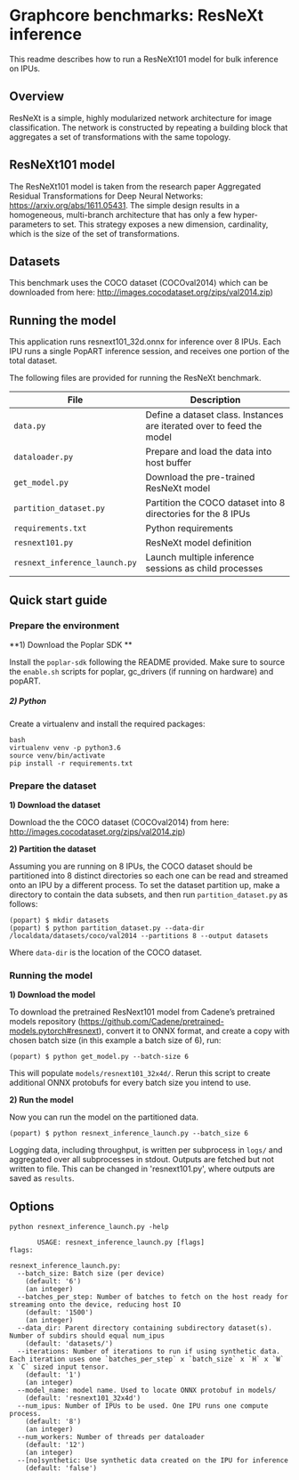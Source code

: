 # Graphcore benchmarks: ResNeXt inference

This readme describes how to run a ResNeXt101 model for bulk inference on IPUs.

## Overview

ResNeXt is a simple, highly modularized network architecture for image classification. The network is constructed by repeating a building block that aggregates a set of transformations with the same topology.

## ResNeXt101 model

The ResNeXt101 model is taken from the research paper Aggregated Residual Transformations for Deep Neural Networks: https://arxiv.org/abs/1611.05431. The simple design results in a homogeneous, multi-branch architecture that has only a few hyper-parameters to set. This strategy exposes a new dimension, cardinality, which is the size of the set of transformations. 

## Datasets

This benchmark uses the COCO dataset (COCOval2014) which can be downloaded from here: http://images.cocodataset.org/zips/val2014.zip)

## Running the model

This application runs resnext101_32d.onnx for inference over 8 IPUs. Each IPU runs a single PopART inference session, and receives one portion of the total dataset.

The following files are provided for running the ResNeXt benchmark. 

| File                          | Description                                                  |
| ----------------------------- | ------------------------------------------------------------ |
| `data.py`                     | Define a dataset class. Instances are iterated over to feed the model                                                             |
| `dataloader.py`               | Prepare and load the data into host buffer                                                             |
| `get_model.py`                | Download the pre-trained ResNeXt model                       |
| `partition_dataset.py`        | Partition the COCO dataset into 8 directories for the 8 IPUs |
| `requirements.txt`            | Python requirements                                          |
| `resnext101.py`               | ResNeXt model definition                                     |
| `resnext_inference_launch.py` | Launch multiple inference sessions as child processes                                              |

## Quick start guide

### Prepare the environment

**1) Download the Poplar SDK **

  Install the `poplar-sdk` following the README provided. Make sure to source the `enable.sh`
  scripts for poplar, gc_drivers (if running on hardware) and popART.

##### 2) Python

Create a virtualenv and install the required packages:

```
bash
virtualenv venv -p python3.6
source venv/bin/activate
pip install -r requirements.txt
```

### Prepare the dataset

**1) Download the dataset**

Download the the COCO dataset (COCOval2014) from here: http://images.cocodataset.org/zips/val2014.zip)

**2) Partition the dataset** 

Assuming you are running on 8 IPUs, the COCO dataset should be partitioned into 8 distinct directories so each one can be read and streamed onto an IPU by a different process. To set the dataset partition up, make a directory to contain the data subsets, and then run `partition_dataset.py` as follows:

```
(popart) $ mkdir datasets
(popart) $ python partition_dataset.py --data-dir /localdata/datasets/coco/val2014 --partitions 8 --output datasets
```

Where `data-dir` is the location of the COCO dataset.

### Running the model

**1) Download the model**

To download the pretrained ResNext101 model from Cadene’s pretrained models repository (https://github.com/Cadene/pretrained-models.pytorch#resnext), convert it to ONNX format, and create a copy with chosen batch size (in this example a batch size of 6), run:

```
(popart) $ python get_model.py --batch-size 6
```

This will populate `models/resnext101_32x4d/`. Rerun this script to create additional ONNX protobufs for every batch size you intend to use.

**2) Run the model**

Now you can run the model on the partitioned data.

```
(popart) $ python resnext_inference_launch.py --batch_size 6
```

Logging data, including throughput, is written per subprocess in `logs/` and aggregated over all subprocesses in stdout. Outputs are fetched but not written to file. This can be changed in 'resnext101.py', where outputs are saved as `results`.


## Options

```
python resnext_inference_launch.py -help

       USAGE: resnext_inference_launch.py [flags]
flags:

resnext_inference_launch.py:
  --batch_size: Batch size (per device)
    (default: '6')
    (an integer)
  --batches_per_step: Number of batches to fetch on the host ready for streaming onto the device, reducing host IO
    (default: '1500')
    (an integer)
  --data_dir: Parent directory containing subdirectory dataset(s). Number of subdirs should equal num_ipus
    (default: 'datasets/')
  --iterations: Number of iterations to run if using synthetic data. Each iteration uses one `batches_per_step` x `batch_size` x `H` x `W` x `C` sized input tensor.
    (default: '1')
    (an integer)
  --model_name: model name. Used to locate ONNX protobuf in models/
    (default: 'resnext101_32x4d')
  --num_ipus: Number of IPUs to be used. One IPU runs one compute process.
    (default: '8')
    (an integer)
  --num_workers: Number of threads per dataloader
    (default: '12')
    (an integer)
  --[no]synthetic: Use synthetic data created on the IPU for inference
    (default: 'false')
```